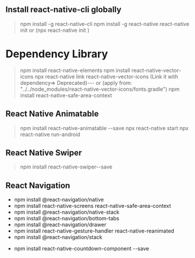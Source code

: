 ## Install react-native-cli globally

> npm install -g react-native-cli
> npm install -g react-native
> react-native init <ProjectName> or (npx react-native init <ProjectName>)

# Dependency Library

> npm install react-native-elements
> npm install react-native-vector-icons
> npx react-native link react-native-vector-icons (Link it with dependency=> Deprecated)---
> or (apply from: "../../node_modules/react-native-vector-icons/fonts.gradle")
> npm install react-native-safe-area-context

## React Native Animatable

> npm install react-native-animatable --save
> npx react-native start
> npx react-native run-android

## React Native Swiper

> npm install react-native-swiper--save

## React Navigation

- npm install @react-navigation/native
- npm install react-native-screens react-native-safe-area-context
- npm install @react-navigation/native-stack
- npm install @react-navigation/bottom-tabs
- npm install @react-navigation/drawer
- npm install react-native-gesture-handler react-native-reanimated
- npm install @react-navigation/stack

* npm install react-native-countdown-component --save
